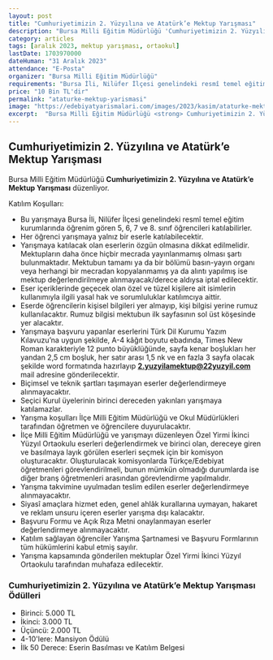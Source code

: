 ```yaml
---
layout: post
title: "Cumhuriyetimizin 2. Yüzyılına ve Atatürk’e Mektup Yarışması"
description: "Bursa Milli Eğitim Müdürlüğü 'Cumhuriyetimizin 2. Yüzyılına ve Atatürk’e Mektup Yarışması' düzenliyor."
category: articles
tags: [aralık 2023, mektup yarışması, ortaokul]
lastDate: 1703970000
dateHuman: "31 Aralık 2023"
attendance: "E-Posta"
organizer: "Bursa Milli Eğitim Müdürlüğü"
requirements: "Bursa İli, Nilüfer İlçesi genelindeki resmî temel eğitim kurumlarında öğrenim gören 5, 6, 7 ve 8. sınıf öğrencileri katılabilir."
price: "10 Bin TL'dir"
permalink: "ataturke-mektup-yarismasi"
image: "https://edebiyatyarismalari.com/images/2023/kasim/ataturke-mektup-yarismasi.jpg"
excerpt:  "Bursa Milli Eğitim Müdürlüğü <strong> Cumhuriyetimizin 2. Yüzyılına ve Atatürk’e Mektup Yarışması </strong> düzenliyor."
---
```


## Cumhuriyetimizin 2. Yüzyılına ve Atatürk’e Mektup Yarışması
Bursa Milli Eğitim Müdürlüğü **Cumhuriyetimizin 2. Yüzyılına ve Atatürk’e Mektup Yarışması** düzenliyor.  

Katılım Koşulları:
- Bu yarışmaya Bursa İli, Nilüfer İlçesi genelindeki resmî temel eğitim kurumlarında öğrenim gören 5, 6, 7 ve 8. sınıf öğrencileri katılabilirler.
- Her öğrenci yarışmaya yalnız bir eserle katılabilecektir.
- Yarışmaya katılacak olan eserlerin özgün olmasına dikkat edilmelidir. Mektupların daha önce hiçbir mecrada yayınlanmamış olması şartı bulunmaktadır. Mektubun tamamı ya da bir bölümü basın-yayın organı veya herhangi bir mecradan kopyalanmamış ya da alıntı yapılmış ise mektup değerlendirilmeye alınmayacak/derece aldıysa iptal edilecektir.
- Eser içeriklerinde geçecek olan özel ve tüzel kişilere ait isimlerin kullanımıyla ilgili yasal hak ve sorumluluklar katılımcıya aittir.
- Eserde öğrencilerin kişisel bilgileri yer almayıp, kişi bilgisi yerine rumuz kullanılacaktır. Rumuz bilgisi mektubun ilk sayfasının sol üst köşesinde yer alacaktır.
- Yarışmaya başvuru yapanlar eserlerini Türk Dil Kurumu Yazım Kılavuzu’na uygun şekilde, A-4 kâğıt boyutu ebadında, Times New Roman karakteriyle 12 punto büyüklüğünde, sayfa kenar boşlukları her yandan 2,5 cm boşluk, her satır arası 1,5 nk ve en fazla 3 sayfa olacak şekilde word formatında hazırlayıp **2.yuzyilamektup@22yuzyil.com** mail adresine gönderilecektir.
- Biçimsel ve teknik şartları taşımayan eserler değerlendirmeye alınmayacaktır.
- Seçici Kurul üyelerinin birinci dereceden yakınları yarışmaya katılamazlar.
- Yarışma koşulları İlçe Milli Eğitim Müdürlüğü ve Okul Müdürlükleri tarafından öğretmen ve öğrencilere duyurulacaktır.
- İlçe Milli Eğitim Müdürlüğü ve yarışmayı düzenleyen Özel Yirmi İkinci Yüzyıl Ortaokulu eserleri değerlendirmek ve birinci olan, dereceye giren ve basılmaya layık görülen eserleri seçmek için bir komisyon oluşturacaktır. Oluşturulacak komisyonlarda Türkçe/Edebiyat öğretmenleri görevlendirilmeli, bunun mümkün olmadığı durumlarda ise diğer branş öğretmenleri arasından görevlendirme yapılmalıdır.
- Yarışma takvimine uyulmadan teslim edilen eserler değerlendirmeye alınmayacaktır.
- Siyasî amaçlara hizmet eden, genel ahlâk kurallarına uymayan, hakaret ve reklam unsuru içeren eserler yarışma dışı kalacaktır.
- Başvuru Formu ve Açık Rıza Metni onaylanmayan eserler değerlendirmeye alınmayacaktır.
- Katılım sağlayan öğrenciler Yarışma Şartnamesi ve Başvuru Formlarının tüm hükümlerini kabul etmiş sayılır.
- Yarışma kapsamında gönderilen mektuplar Özel Yirmi İkinci Yüzyıl Ortaokulu tarafından muhafaza edilecektir.


### Cumhuriyetimizin 2. Yüzyılına ve Atatürk’e Mektup Yarışması Ödülleri
- Birinci: 5.000 TL
- İkinci: 3.000 TL
- Üçüncü: 2.000 TL
- 4-10'lere: Mansiyon Ödülü
- İlk 50 Derece: Eserin Basılması ve Katılım Belgesi